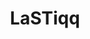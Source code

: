 ---
title: LaSTiqq
github: https://github.com/LaSTiqq
mode: dark
transition: 3s
archetype:
- Minimalistic
---